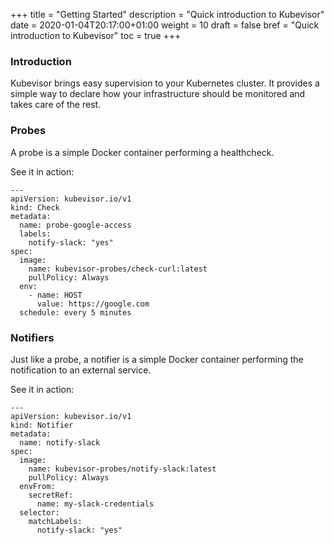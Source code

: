 +++
title = "Getting Started"
description = "Quick introduction to Kubevisor"
date = 2020-01-04T20:17:00+01:00
weight = 10
draft = false
bref = "Quick introduction to Kubevisor"
toc = true
+++

### Introduction

Kubevisor brings easy supervision to your Kubernetes cluster.
It provides a simple way to declare how your infrastructure should be monitored
and takes care of the rest.

### Probes

A probe is a simple Docker container performing a healthcheck.

See it in action:

```
---
apiVersion: kubevisor.io/v1
kind: Check
metadata:
  name: probe-google-access
  labels:
    notify-slack: "yes"
spec:
  image:
    name: kubevisor-probes/check-curl:latest
    pullPolicy: Always
  env:
    - name: HOST
      value: https://google.com
  schedule: every 5 minutes
```

### Notifiers

Just like a probe, a notifier is a simple Docker container performing the
notification to an external service.

See it in action:

```
---
apiVersion: kubevisor.io/v1
kind: Notifier
metadata:
  name: notify-slack
spec:
  image:
    name: kubevisor-probes/notify-slack:latest
    pullPolicy: Always
  envFrom:
    secretRef:
      name: my-slack-credentials
  selector:
    matchLabels:
      notify-slack: "yes"
```
